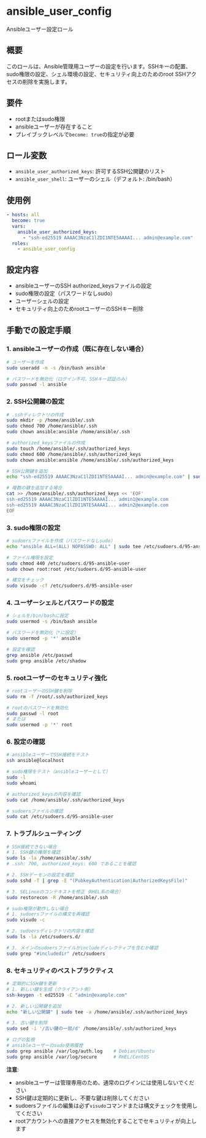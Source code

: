 # ansible_user_config

Ansibleユーザー設定ロール

## 概要

このロールは、Ansible管理用ユーザーの設定を行います。SSHキーの配置、sudo権限の設定、シェル環境の設定、セキュリティ向上のためのroot SSHアクセスの削除を実施します。

## 要件

- rootまたはsudo権限
- ansibleユーザーが存在すること
- プレイブックレベルで`become: true`の指定が必要

## ロール変数

- `ansible_user_authorized_keys`: 許可するSSH公開鍵のリスト
- `ansible_user_shell`: ユーザーのシェル（デフォルト: /bin/bash）

## 使用例

```yaml
- hosts: all
  become: true
  vars:
    ansible_user_authorized_keys:
      - "ssh-ed25519 AAAAC3NzaC1lZDI1NTE5AAAAI... admin@example.com"
  roles:
    - ansible_user_config
```

## 設定内容

- ansibleユーザーのSSH authorized_keysファイルの設定
- sudo権限の設定（パスワードなしsudo）
- ユーザーシェルの設定
- セキュリティ向上のためrootユーザーのSSHキー削除

## 手動での設定手順

### 1. ansibleユーザーの作成（既に存在しない場合）

```bash
# ユーザーを作成
sudo useradd -m -s /bin/bash ansible

# パスワードを無効化（ログイン不可、SSHキー認証のみ）
sudo passwd -l ansible
```

### 2. SSH公開鍵の設定

```bash
# .sshディレクトリの作成
sudo mkdir -p /home/ansible/.ssh
sudo chmod 700 /home/ansible/.ssh
sudo chown ansible:ansible /home/ansible/.ssh

# authorized_keysファイルの作成
sudo touch /home/ansible/.ssh/authorized_keys
sudo chmod 600 /home/ansible/.ssh/authorized_keys
sudo chown ansible:ansible /home/ansible/.ssh/authorized_keys

# SSH公開鍵を追加
echo "ssh-ed25519 AAAAC3NzaC1lZDI1NTE5AAAAI... admin@example.com" | sudo tee -a /home/ansible/.ssh/authorized_keys

# 複数の鍵を追加する場合
cat >> /home/ansible/.ssh/authorized_keys << 'EOF'
ssh-ed25519 AAAAC3NzaC1lZDI1NTE5AAAAI... admin1@example.com
ssh-ed25519 AAAAC3NzaC1lZDI1NTE5AAAAI... admin2@example.com
EOF
```

### 3. sudo権限の設定

```bash
# sudoersファイルを作成（パスワードなしsudo）
echo "ansible ALL=(ALL) NOPASSWD: ALL" | sudo tee /etc/sudoers.d/95-ansible-user

# ファイル権限を設定
sudo chmod 440 /etc/sudoers.d/95-ansible-user
sudo chown root:root /etc/sudoers.d/95-ansible-user

# 構文をチェック
sudo visudo -cf /etc/sudoers.d/95-ansible-user
```

### 4. ユーザーシェルとパスワードの設定

```bash
# シェルを/bin/bashに設定
sudo usermod -s /bin/bash ansible

# パスワードを無効化（*に設定）
sudo usermod -p '*' ansible

# 設定を確認
grep ansible /etc/passwd
sudo grep ansible /etc/shadow
```

### 5. rootユーザーのセキュリティ強化

```bash
# rootユーザーのSSH鍵を削除
sudo rm -f /root/.ssh/authorized_keys

# rootのパスワードを無効化
sudo passwd -l root
# または
sudo usermod -p '*' root
```

### 6. 設定の確認

```bash
# ansibleユーザーでSSH接続をテスト
ssh ansible@localhost

# sudo権限をテスト（ansibleユーザーとして）
sudo -l
sudo whoami

# authorized_keysの内容を確認
sudo cat /home/ansible/.ssh/authorized_keys

# sudoersファイルの確認
sudo cat /etc/sudoers.d/95-ansible-user
```

### 7. トラブルシューティング

```bash
# SSH接続できない場合
# 1. SSH鍵の権限を確認
sudo ls -la /home/ansible/.ssh/
# .ssh: 700, authorized_keys: 600 であることを確認

# 2. SSHデーモンの設定を確認
sudo sshd -T | grep -E "(PubkeyAuthentication|AuthorizedKeysFile)"

# 3. SELinuxのコンテキストを修正（RHEL系の場合）
sudo restorecon -R /home/ansible/.ssh

# sudo権限が動作しない場合
# 1. sudoersファイルの構文を再確認
sudo visudo -c

# 2. sudoersディレクトリの内容を確認
sudo ls -la /etc/sudoers.d/

# 3. メインのsudoersファイルがincludeディレクティブを含むか確認
sudo grep "#includedir" /etc/sudoers
```

### 8. セキュリティのベストプラクティス

```bash
# 定期的にSSH鍵を更新
# 1. 新しい鍵を生成（クライアント側）
ssh-keygen -t ed25519 -C "admin@example.com"

# 2. 新しい公開鍵を追加
echo "新しい公開鍵" | sudo tee -a /home/ansible/.ssh/authorized_keys

# 3. 古い鍵を削除
sudo sed -i '/古い鍵の一部/d' /home/ansible/.ssh/authorized_keys

# ログの監視
# ansibleユーザーのsudo使用履歴
sudo grep ansible /var/log/auth.log    # Debian/Ubuntu
sudo grep ansible /var/log/secure      # RHEL/CentOS
```

**注意**:
- ansibleユーザーは管理専用のため、通常のログインには使用しないでください
- SSH鍵は定期的に更新し、不要な鍵は削除してください
- sudoersファイルの編集は必ず`visudo`コマンドまたは構文チェックを使用してください
- rootアカウントへの直接アクセスを無効化することでセキュリティが向上します